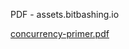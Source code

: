PDF - assets.bitbashing.io

[concurrency-primer.pdf](../_resources/38292af771dba5fc2c9e68187467b6f9.pdf)